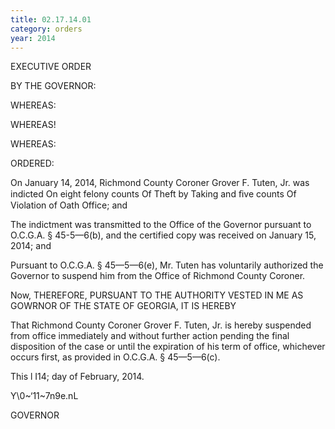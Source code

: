 ```yaml
---
title: 02.17.14.01
category: orders
year: 2014
---
```

 

EXECUTIVE ORDER

BY THE GOVERNOR:

WHEREAS:

WHEREAS!

WHEREAS:

ORDERED:

On January 14, 2014, Richmond County Coroner Grover F.
Tuten, Jr. was indicted On eight felony counts Of Theft by
Taking and ﬁve counts Of Violation of Oath Office; and

The indictment was transmitted to the Office of the Governor
pursuant to O.C.G.A. § 45-5—6(b), and the certified copy was
received on January 15, 2014; and

Pursuant to O.C.G.A. § 45—5—6(e), Mr. Tuten has voluntarily
authorized the Governor to suspend him from the Office of
Richmond County Coroner.

Now, THEREFORE, PURSUANT TO THE AUTHORITY VESTED
IN ME AS GOWRNOR OF THE STATE OF GEORGIA, IT IS
HEREBY

That Richmond County Coroner Grover F. Tuten, Jr. is
hereby suspended from office immediately and without
further action pending the final disposition of the case or
until the expiration of his term of office, whichever occurs
first, as provided in O.C.G.A. § 45—5—6(c).

This l I14; day of February, 2014.

Y\0~‘11~7n9e.nL

GOVERNOR

